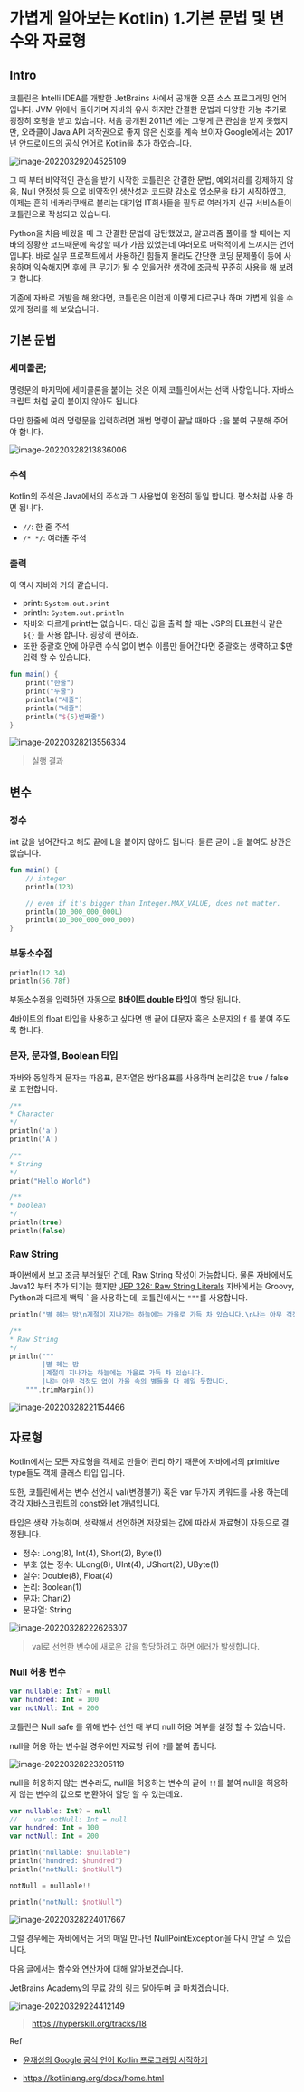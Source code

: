 # 가볍게 알아보는 Kotlin) 1.기본 문법 및 변수와 자료형

## Intro

코틀린은 Intelli IDEA를 개발한 JetBrains 사에서 공개한 오픈 소스 프로그래밍 언어 입니다. JVM 위에서 돌아가며 자바와 유사 하지만 간결한 문법과 다양한 기능 추가로 굉장히 호평을 받고 있습니다. 처음 공개된 2011년 에는 그렇게 큰 관심을 받지 못했지만, 오라클이 Java API 저작권으로 좋지 않은 신호를 계속 보이자 Google에서는 2017년 안드로이드의 공식 언어로 Kotlin을 추가 하였습니다.

![image-20220329204525109](/Users/shane/Documents/GitHub/mdblog/backend/kotlin/01HelloKotlin.assets/image-20220329204525109.png)

그 때 부터 비약적인 관심을 받기 시작한 코틀린은 간결한 문법, 예외처리를 강제하지 않음, Null 안정성 등 으로 비약적인 생산성과 코드량 감소로 입소문을 타기 시작하였고, 이제는 흔히 네카라쿠배로 불리는 대기업 IT회사들을 필두로 여러가지 신규 서비스들이 코틀린으로 작성되고 있습니다.

Python을 처음 배웠을 때 그 간결한 문법에 감탄했었고, 알고리즘 풀이를 할 때에는 자바의 장황한 코드때문에 속상할 때가 가끔 있었는데 여러모로 매력적이게 느껴지는 언어입니다. 바로 실무 프로젝트에서 사용하긴 힘들지 몰라도 간단한 코딩 문제풀이 등에 사용하며 익숙해지면 후에 큰 무기가 될 수 있을거란 생각에 조금씩 꾸준히 사용을 해 보려고 합니다.

기존에 자바로 개발을 해 왔다면, 코틀린은 이런게 이렇게 다르구나 하며 가볍게 읽을 수 있게 정리를 해 보았습니다.

## 기본 문법

### 세미콜론;

명령문의 마지막에 세미콜론을 붙이는 것은 이제 코틀린에서는 선택 사항입니다. 자바스크립트 처럼 굳이 붙이지 않아도 됩니다.

다만 한줄에 여러 명령문을 입력하려면 매번 명령이 끝날 때마다 `;`을 붙여 구분해 주어야 합니다.

![image-20220328213836006](/Users/shane/Documents/GitHub/mdblog/backend/kotlin/01HelloKotlin.assets/image-20220328213836006.png)

### 주석

Kotlin의 주석은 Java에서의 주석과 그 사용법이 완전히 동일 합니다. 평소처럼 사용 하면 됩니다.

- `//`: 한 줄 주석
- `/* */`: 여러줄 주석

### 출력

이 역시 자바와 거의 같습니다.

- print: `System.out.print`
- println: `System.out.println`
- 자바와 다르게 printf는 없습니다. 대신 값을 출력 할 때는 JSP의 EL표현식 같은 `${}` 를 사용 합니다. 굉장히 편하죠.
- 또한 중괄호 안에 아무런 수식 없이 변수 이름만 들어간다면 중괄호는 생략하고 $만 입력 할 수 있습니다.

```kotlin
fun main() {
    print("한줄")
    print("두줄")
    println("세줄")
    println("네줄")
    println("${5}번째줄")
}
```

![image-20220328213556334](/Users/shane/Documents/GitHub/mdblog/backend/kotlin/01HelloKotlin.assets/image-20220328213556334.png)

> 실행 결과

## 변수

### 정수

int 값을 넘어간다고 해도 끝에 L을 붙이지 않아도 됩니다. 물론 굳이 L을 붙여도 상관은 없습니다.

```kotlin
fun main() {
    // integer
    println(123)

    // even if it's bigger than Integer.MAX_VALUE, does not matter.
    println(10_000_000_000L)
    println(10_000_000_000_000)
}
```

### 부동소수점

```kotlin
println(12.34)
println(56.78f)
```

부동소수점을 입력하면 자동으로 **8바이트 double 타입**이 할당 됩니다. 

4바이트의 float 타입을 사용하고 싶다면 맨 끝에 대문자 혹은 소문자의 `f` 를 붙여 주도록 합니다.

### 문자, 문자열, Boolean 타입

자바와 동일하게 문자는 따옴표, 문자열은 쌍따옴표를 사용하며 논리값은 true / false로 표현합니다.

```kotlin
/**
* Character
*/
println('a')
println('A')

/**
* String
*/
print("Hello World")

/**
* boolean
*/
println(true)
println(false)
```

### Raw String

파이썬에서 보고 조금 부러웠던 건데, Raw String 작성이 가능합니다. 물론 자바에서도 Java12 부터 추가 되기는 했지만  [JEP 326: Raw String Literals](http://openjdk.java.net/jeps/326) 자바에서는 Groovy, Python과 다르게 백틱 \` 을 사용하는데, 코틀린에서는 `"""`를 사용합니다.

```kotlin
println("별 헤는 밤\n계절이 지나가는 하늘에는 가을로 가득 차 있습니다.\n나는 아무 걱정도 없이 가을 속의 별들을 다 헤일 듯합니다.")

/**
* Raw String
*/
println("""
        |별 헤는 밤
        |계절이 지나가는 하늘에는 가을로 가득 차 있습니다.
        |나는 아무 걱정도 없이 가을 속의 별들을 다 헤일 듯합니다.
    """.trimMargin())
```

![image-20220328221154466](/Users/shane/Documents/GitHub/mdblog/backend/kotlin/01HelloKotlin.assets/image-20220328221154466.png)

## 자료형

Kotlin에서는 모든 자료형을 객체로 만들어 관리 하기 때문에 자바에서의 primitive type들도 객체 클래스 타입 입니다.

또한, 코틀린에서는 변수 선언시 val(변경불가) 혹은 var 두가지 키워드를 사용 하는데 각각 자바스크립트의 const와 let 개념입니다.

타입은 생략 가능하며, 생략해서 선언하면 저장되는 값에 따라서 자료형이 자동으로 결정됩니다.

- 정수: Long(8), Int(4), Short(2), Byte(1)
- 부호 없는 정수: ULong(8), UInt(4), UShort(2), UByte(1)
- 실수: Double(8), Float(4)
- 논리: Boolean(1)
- 문자: Char(2)
- 문자열: String

![image-20220328222626307](/Users/shane/Documents/GitHub/mdblog/backend/kotlin/01HelloKotlin.assets/image-20220328222626307.png)

> val로 선언한 변수에 새로운 값을 할당하려고 하면 에러가 발생합니다.

### Null 허용 변수

```kotlin
var nullable: Int? = null
var hundred: Int = 100
var notNull: Int = 200
```

코틀린은 Null safe 를 위해 변수 선언 때 부터 null 허용 여부를 설정 할 수 있습니다.

null을 허용 하는 변수일 경우에만 자료형 뒤에 `?`를 붙여 줍니다.

![image-20220328223205119](/Users/shane/Documents/GitHub/mdblog/backend/kotlin/01HelloKotlin.assets/image-20220328223205119.png)

null을 허용하지 않는 변수라도, null을 허용하는 변수의 끝에 `!!`를 붙여 null을 허용하지 않는 변수의 값으로 변환하여 할당 할 수 있는데요.

```kotlin
var nullable: Int? = null
//    var notNull: Int = null
var hundred: Int = 100
var notNull: Int = 200

println("nullable: $nullable")
println("hundred: $hundred")
println("notNull: $notNull")

notNull = nullable!!

println("notNull: $notNull")
```

![image-20220328224017667](/Users/shane/Documents/GitHub/mdblog/backend/kotlin/01HelloKotlin.assets/image-20220328224017667.png)

 그럴 경우에는 자바에서는 거의 매일 만나던 NullPointException을 다시 만날 수 있습니다.

다음 글에서는 함수와 연산자에 대해 알아보겠습니다.

JetBrains Academy의 무료 강의 링크 달아두며 글 마치겠습니다.

![image-20220329224412149](/Users/shane/Documents/GitHub/mdblog/backend/kotlin/01HelloKotlin.assets/image-20220329224412149.png)

> https://hyperskill.org/tracks/18

Ref

- [윤재성의 Google 공식 언어 Kotlin 프로그래밍 시작하기](https://www.inflearn.com/course/%EA%B5%AC%EA%B8%80-%EA%B3%B5%EC%8B%9D-%EC%BD%94%ED%8B%80%EB%A6%B0-%EC%8B%9C%EC%9E%91%ED%95%98%EA%B8%B0/dashboard)

- https://kotlinlang.org/docs/home.html
